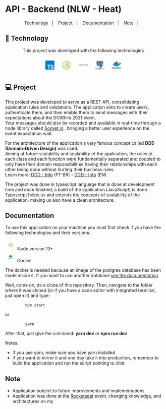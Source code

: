 ﻿# API - Backend (NLW - Heat)

<p align="center">
  <a href="#-Technology">Technology</a>&nbsp;&nbsp;&nbsp;|&nbsp;&nbsp;&nbsp;
  <a href="#-Project">Project</a>&nbsp;&nbsp;&nbsp;|&nbsp;&nbsp;&nbsp;
  <a href="#-Project">Documentation</a>&nbsp;&nbsp;&nbsp;|&nbsp;&nbsp;&nbsp;
  <a href="#-Note">Note</a>&nbsp;&nbsp;&nbsp;|&nbsp;&nbsp;&nbsp;
</p>

## 🚀 Technology
<p align="center"> This project was developed with the following technologies </p>
<div align="center">
  <img style="margin: 10px" src="https://github.com/devicons/devicon/blob/master/icons/typescript/typescript-plain.svg" alt="TypeScript" height="30" />  
  <img style="margin: 10px" src="https://github.com/devicons/devicon/blob/master/icons/nodejs/nodejs-original.svg" alt="NodeJS" height="30" />  
  <img style="margin: 10px" src="https://github.com/devicons/devicon/blob/master/icons/express/express-original-wordmark.svg" alt="express" height="30" />  
  <img style="margin: 10px" src="https://github.com/devicons/devicon/blob/master/icons/postgresql/postgresql-original-wordmark.svg" alt="postgres" height="30" />
  <img style="margin: 10px" src="https://github.com/devicons/devicon/blob/master/icons/docker/docker-original-wordmark.svg" alt="docker" height="30" />
</div>

## 💻 Project

This project was developed to serve as a REST API, consolidating application rules and validations.
The application aims to create users, authenticate them, and then enable them to send messages with their expectations about the DOWhile 2021 event.<br>
Your messages should also be recorded and available in real-time through a node library called <a href="https://github.com/socketio/socket.io">Socket.io</a> , bringing a better user experience on the event expectation wall.

For the architecture of the application a very famous concept called <b>DDD (Domain-Driven Design)</b> was used.<br>
Aiming at future scalability and scalability of the application, the rules of each class and each function were fundamentally separated and coupled to only have their domain responsibilities having their relationships with each other being done without hurting their business rules.<br>
Learn more: <a href="https://www.devmedia.com.br/introducao-ao-ddd-em-net/32724">DDD - Info</a> (PT-BR) - <a href="https://khalilstemmler.com/articles/domain-driven-design-intro/">DDD - Info</a> (EN)

The project was done in typescript language that is done at development time and once finished, a build of the application (JavaScript) is done. <br>
Typescript helps us and extends the concepts of scalability of the application, making us also have a clean architecture.


## Documentation

To use this application on your machine you must first check if you have the following technologies and their versions:

<img style="margin: 10px" src="https://github.com/devicons/devicon/blob/master/icons/nodejs/nodejs-original.svg" alt="NodeJS" height="15" /> Node version 13+ <br>
<img style="margin: 10px" src="https://github.com/devicons/devicon/blob/master/icons/docker/docker-original-wordmark.svg" alt="docker" height="15" /> Docker <br>

The docker is needed because an image of the postgres database has been made inside it. If you want to use another database <a href="https://www.prisma.io/docs/concepts/components/prisma-client/">see the documentation</a>

Well, come on, do a clone of this repository. Then, navigate to the folder where it was cloned (or if you have a code editor with integrated terminal, just open it) and type:

             npm start
                        
or 

             yarn
             
After that, just give the command: <b>yarn dev</b> or <b>npm run dev</b>

Notes:

- If you use yarn, make sure you have yarn installed
- If you want to mirror it and one day take it into production, remember to build the application and run the script pointing to /dist



## Note

- Application subject to future improvements and implementations
- Application was done at the  <a href="https://www.rocketseat.com.br/">Rocketseat</a> event, changing knowledge, and architectures on my
